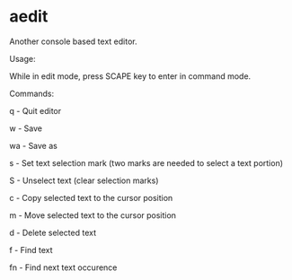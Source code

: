 # aedit
Another console based text editor.


Usage:

While in edit mode, press SCAPE key to enter in command mode.


Commands:

q	- Quit editor

w	- Save

wa	- Save as

s	- Set text selection mark (two marks are needed to select a text portion)

S	- Unselect text (clear selection marks)

c	- Copy selected text to the cursor position

m	- Move selected text to the cursor position

d	- Delete selected text

f	- Find text

fn	- Find next text occurence


 
